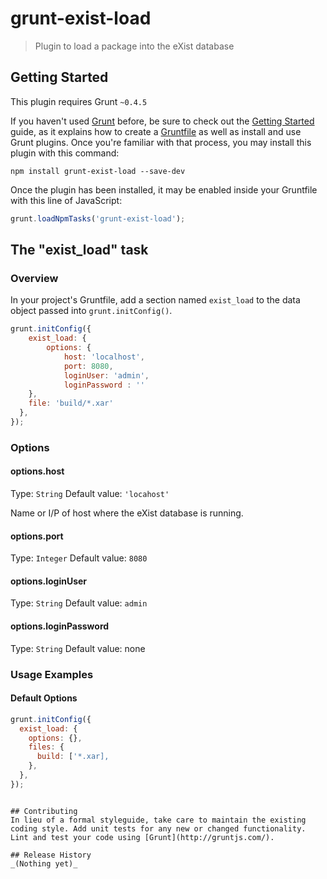 # grunt-exist-load

> Plugin to load a package into the eXist database

## Getting Started
This plugin requires Grunt `~0.4.5`

If you haven't used [Grunt](http://gruntjs.com/) before, be sure to check out the [Getting Started](http://gruntjs.com/getting-started) guide, as it explains how to create a [Gruntfile](http://gruntjs.com/sample-gruntfile) as well as install and use Grunt plugins. Once you're familiar with that process, you may install this plugin with this command:

```shell
npm install grunt-exist-load --save-dev
```

Once the plugin has been installed, it may be enabled inside your Gruntfile with this line of JavaScript:

```js
grunt.loadNpmTasks('grunt-exist-load');
```

## The "exist_load" task

### Overview
In your project's Gruntfile, add a section named `exist_load` to the data object passed into `grunt.initConfig()`.

```js
grunt.initConfig({
	exist_load: {
		options: {
			host: 'localhost',
			port: 8080,
			loginUser: 'admin',
			loginPassword : ''
    },
    file: 'build/*.xar'
  },
});
```

### Options

#### options.host
Type: `String`
Default value: `'locahost'`

Name or I/P of host where the eXist database is running.

#### options.port
Type: `Integer`
Default value: `8080`

#### options.loginUser
Type: `String`
Default value: `admin`

#### options.loginPassword
Type: `String`
Default value: none


### Usage Examples

#### Default Options

```js
grunt.initConfig({
  exist_load: {
    options: {},
    files: {
      build: ['*.xar],
    },
  },
});
```

```

## Contributing
In lieu of a formal styleguide, take care to maintain the existing coding style. Add unit tests for any new or changed functionality. Lint and test your code using [Grunt](http://gruntjs.com/).

## Release History
_(Nothing yet)_
